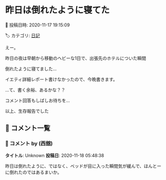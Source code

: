 # 昨日は倒れたように寝てた

📅 投稿日時: 2020-11-17 19:15:09

🏷️ カテゴリ: [日記](cc4b5682fb7b8b144980957a978653fb0.md)

えー。


昨日の夜は早朝から移動のヘビーな1日で、出張先のホテルについた瞬間


倒れたように寝てました…


イエティ詳細レポート書けなかったので、今晩書きます。


…て、書く余裕、あるかな？？





コメント回答もしばしお待ちを…





以上、生存報告でした

## 💬 コメント一覧

### 💬 コメント by (西舘)
**タイトル**: Unknown
**投稿日**: 2020-11-18 05:48:38

昨日は倒れたように、ではなく、ベッドが目に入った瞬間気が緩んで、ほんとーに倒れたのではあるまいか。

